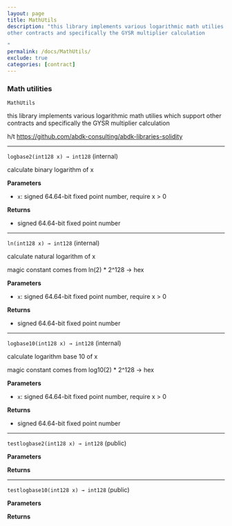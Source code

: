 ```yaml
---
layout: page
title: MathUtils
description: "this library implements various logarithmic math utilies which support
other contracts and specifically the GYSR multiplier calculation

"
permalink: /docs/MathUtils/
exclude: true
categories: [contract]
---
```


### Math utilities



`MathUtils`

this library implements various logarithmic math utilies which support
other contracts and specifically the GYSR multiplier calculation



h/t https://github.com/abdk-consulting/abdk-libraries-solidity



****

`logbase2(int128 x) → int128` (internal)

calculate binary logarithm of x





**Parameters**  
- `x`: signed 64.64-bit fixed point number, require x > 0


**Returns**
- signed 64.64-bit fixed point number


****

`ln(int128 x) → int128` (internal)

calculate natural logarithm of x


magic constant comes from ln(2) * 2^128 -> hex


**Parameters**  
- `x`: signed 64.64-bit fixed point number, require x > 0


**Returns**
- signed 64.64-bit fixed point number


****

`logbase10(int128 x) → int128` (internal)

calculate logarithm base 10 of x


magic constant comes from log10(2) * 2^128 -> hex


**Parameters**  
- `x`: signed 64.64-bit fixed point number, require x > 0


**Returns**
- signed 64.64-bit fixed point number


****

`testlogbase2(int128 x) → int128` (public)





**Parameters**  

**Returns**


****

`testlogbase10(int128 x) → int128` (public)





**Parameters**  

**Returns**


